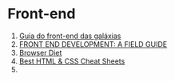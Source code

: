 # Front-end

1. [Guia do front-end das galáxias](http://pt.slideshare.net/davidsonfellipe/guia-do-front-end-das-galaxias)
1. [FRONT END DEVELOPMENT: A FIELD GUIDE](http://fieldguide.andrewbrinker.com/)
1. [Browser Diet](http://browserdiet.com/)
1. [Best HTML & CSS Cheat Sheets](http://www.cssauthor.com/html-and-css-cheat-sheets/)
1. []()
